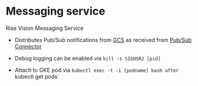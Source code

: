 # Messaging service

Rise Vision Messaging Service

 - Distributes Pub/Sub notifications from [GCS](https://cloud.google.com/storage/docs/pubsub-notifications) as received from [Pub/Sub Connector](https://github.com/Rise-Vision/pub-sub-connector)

 - Debug logging can be enabled via `kill -s SIGUSR2 [pid]`

 - Attach to GKE pod via `kubectl exec -t -i [podname] bash after `kubectl get pods`
